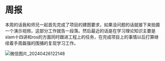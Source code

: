 # 周报

​     本周的话我和师兄一起首先完成了项目的建图要求，如果没问题的话就接下来拍摄一个演示视频，这部分工作就告一段落。然后最近的话是在学习理论知识主要是slam十四讲和ros的方面同时跟进工程上的任务，在完成项目上的事情以后打算继续着手周磊强的围捕的复现学习工作。

![微信图片_20240426122148](https://github.com/ZYJ-Group/wuyuchen/blob/main/%E5%91%A8%E5%B7%A5%E4%BD%9C/fastlio.jpg)
